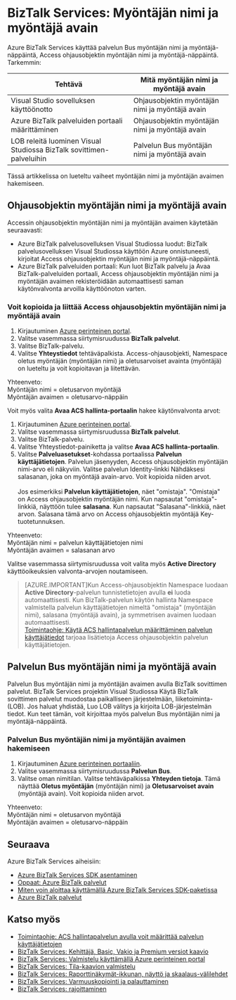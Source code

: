 <properties 
    pageTitle="Myöntäjän nimi ja myöntäjän avaimen BizTalk Services-palveluissa | Microsoft Azure" 
    description="Lue, miten noutamiseen myöntäjän nimi ja myöntäjän avaimen palvelun Bus tai Access ohjausobjektin (ACS) BizTalk Services-palveluissa. MAB-WABS" 
    services="biztalk-services" 
    documentationCenter="" 
    authors="MandiOhlinger" 
    manager="erikre" 
    editor=""/>

<tags 
    ms.service="biztalk-services" 
    ms.workload="integration" 
    ms.tgt_pltfrm="na" 
    ms.devlang="na" 
    ms.topic="article" 
    ms.date="08/15/2016" 
    ms.author="mandia"/>




# <a name="biztalk-services-issuer-name-and-issuer-key"></a>BizTalk Services: Myöntäjän nimi ja myöntäjä avain

Azure BizTalk Services käyttää palvelun Bus myöntäjän nimi ja myöntäjä-näppäintä, Access ohjausobjektin myöntäjän nimi ja myöntäjä-näppäintä. Tarkemmin:

Tehtävä | Mitä myöntäjän nimi ja myöntäjä avain
--- | ---
Visual Studio sovelluksen käyttöönotto | Ohjausobjektin myöntäjän nimi ja myöntäjä avain
Azure BizTalk palveluiden portaali määrittäminen | Ohjausobjektin myöntäjän nimi ja myöntäjä avain
LOB releitä luominen Visual Studiossa BizTalk sovittimen-palveluihin | Palvelun Bus myöntäjän nimi ja myöntäjä avain

Tässä artikkelissa on lueteltu vaiheet myöntäjän nimi ja myöntäjän avaimen hakemiseen. 

## <a name="access-control-issuer-name-and-issuer-key"></a>Ohjausobjektin myöntäjän nimi ja myöntäjä avain
Accessin ohjausobjektin myöntäjän nimi ja myöntäjän avaimen käytetään seuraavasti:

- Azure BizTalk palvelusovelluksen Visual Studiossa luodut: BizTalk palvelusovelluksen Visual Studiossa käyttöön Azure onnistuneesti, kirjoitat Access ohjausobjektin myöntäjän nimi ja myöntäjä-näppäintä. 
- Azure BizTalk palveluiden portaali: Kun luot BizTalk palvelu ja Avaa BizTalk-palveluiden portaali, Access ohjausobjektin myöntäjän nimi ja myöntäjän avaimen rekisteröidään automaattisesti saman käytönvalvonta arvoilla käyttöönoton varten.

### <a name="to-copy-and-paste-the-access-control-issuer-name-and-issuer-key"></a>Voit kopioida ja liittää Access ohjausobjektin myöntäjän nimi ja myöntäjä avain

1. Kirjautuminen [Azure perinteinen portal](http://go.microsoft.com/fwlink/p/?LinkID=213885).
2. Valitse vasemmassa siirtymisruudussa **BizTalk palvelut**.
3. Valitse BizTalk-palvelu. 
4. Valitse **Yhteystiedot** tehtäväpalkista. Access-ohjausobjekti, Namespace oletus myöntäjän (myöntäjän nimi) ja oletusarvoiset avainta (myöntäjä) on lueteltu ja voit kopioitavan ja liitettävän.  

Yhteenveto:  
Myöntäjän nimi = oletusarvon myöntäjä  
Myöntäjän avaimen = oletusarvo-näppäin


Voit myös valita **Avaa ACS hallinta-portaalin** hakee käytönvalvonta arvot:

1. Kirjautuminen [Azure perinteinen portal](http://go.microsoft.com/fwlink/p/?LinkID=213885).
2. Valitse vasemmassa siirtymisruudussa **BizTalk palvelut**.
3. Valitse BizTalk-palvelu.
4. Valitse Yhteystiedot-painiketta ja valitse **Avaa ACS hallinta-portaalin**.
5. Valitse **Palveluasetukset**-kohdassa portaalissa **Palvelun käyttäjätietojen**. Palvelun jäsenyyden, Access ohjausobjektin myöntäjän nimi-arvo eli näkyviin. Valitse palvelun Identity-linkki Nähdäksesi salasanan, joka on myöntäjä avain-arvo. Voit kopioida niiden arvot.<br/><br/>
Jos esimerkiksi **Palvelun käyttäjätietojen**, näet "omistaja". "Omistaja" on Access ohjausobjektin myöntäjän nimi. Kun napsautat "omistaja"-linkkiä, näyttöön tulee **salasana**. Kun napsautat "Salasana"-linkkiä, näet arvon. Salasana tämä arvo on Access ohjausobjektin myöntäjä Key-tuotetunnuksen.  

Yhteenveto:  
Myöntäjän nimi = palvelun käyttäjätietojen nimi  
Myöntäjän avaimen = salasanan arvo

Valitse vasemmassa siirtymisruudussa voit valita myös **Active Directory** käyttöoikeuksien valvonta-arvojen noutamiseen. 

> [AZURE.IMPORTANT]Kun Access-ohjausobjektin Namespace luodaan **Active Directory**-palvelun tunnistetietojen avulla **ei** luoda automaattisesti. Kun BizTalk-palvelun käytön hallinta Namespace valmistella palvelun käyttäjätietojen nimeltä "omistaja" (myöntäjän nimi), salasana (myöntäjä avain), ja symmetrisen avaimen luodaan automaattisesti.<br /> 
[Toimintaohje: Käytä ACS hallintapalvelun määrittäminen palvelun käyttäjätiedot](http://go.microsoft.com/fwlink/p/?LinkID=303942) tarjoaa lisätietoja Access ohjausobjektin palvelun käyttäjätietojen.


## <a name="service-bus-issuer-name-and-issuer-key"></a>Palvelun Bus myöntäjän nimi ja myöntäjä avain
Palvelun Bus myöntäjän nimi ja myöntäjän avaimen avulla BizTalk sovittimen palvelut. BizTalk Services projektin Visual Studiossa Käytä BizTalk sovittimen palvelut muodostaa paikalliseen järjestelmään, liiketoiminta-(LOB). Jos haluat yhdistää, Luo LOB välitys ja kirjoita LOB-järjestelmän tiedot. Kun teet tämän, voit kirjoittaa myös palvelun Bus myöntäjän nimi ja myöntäjä-näppäintä.

### <a name="to-retrieve-the-service-bus-issuer-name-and-issuer-key"></a>Palvelun Bus myöntäjän nimi ja myöntäjän avaimen hakemiseen

1. Kirjautuminen [Azure perinteinen portaaliin](http://go.microsoft.com/fwlink/p/?LinkID=213885).
2. Valitse vasemmassa siirtymisruudussa **Palvelun Bus**.
3. Valitse oman nimitilan. Valitse tehtäväpalkissa **Yhteyden tietoja**. Tämä näyttää **Oletus myöntäjän** (myöntäjän nimi) ja **Oletusarvoiset avain** (myöntäjä avain). Voit kopioida niiden arvot.  

Yhteenveto:  
Myöntäjän nimi = oletusarvon myöntäjä  
Myöntäjän avaimen = oletusarvo-näppäin

## <a name="next"></a>Seuraava
Azure BizTalk Services aiheisiin:

-  [Azure BizTalk Services SDK asentaminen](http://go.microsoft.com/fwlink/p/?LinkID=241589)<br/>
-  [Oppaat: Azure BizTalk palvelut](http://go.microsoft.com/fwlink/p/?LinkID=236944)<br/>
-  [Miten voin aloittaa käyttämällä Azure BizTalk Services SDK-paketissa](http://go.microsoft.com/fwlink/p/?LinkID=302335)<br/>
-  [Azure BizTalk palvelut](http://go.microsoft.com/fwlink/p/?LinkID=303664)<br/>


## <a name="see-also"></a>Katso myös
-  [Toimintaohje: ACS hallintapalvelun avulla voit määrittää palvelun käyttäjätietojen](http://go.microsoft.com/fwlink/p/?LinkID=303942)<br/>
- [BizTalk Services: Kehittäjä, Basic, Vakio ja Premium versiot kaavio](http://go.microsoft.com/fwlink/p/?LinkID=302279)<br/>
- [BizTalk Services: Valmistelu käyttämällä Azure perinteinen portal](http://go.microsoft.com/fwlink/p/?LinkID=302280)<br/>
- [BizTalk Services: Tila-kaavion valmistelu](http://go.microsoft.com/fwlink/p/?LinkID=329870)<br/>
- [BizTalk Services: Raporttinäkymät-ikkunan, näyttö ja skaalaus-välilehdet](http://go.microsoft.com/fwlink/p/?LinkID=302281)<br/>
- [BizTalk Services: Varmuuskopiointi ja palauttaminen](http://go.microsoft.com/fwlink/p/?LinkID=329873)<br/>
- [BizTalk Services: rajoittaminen](http://go.microsoft.com/fwlink/p/?LinkID=302282)<br/>
 
